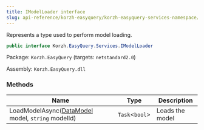```yaml
---
title: IModelLoader interface
slug: api-reference/korzh-easyquery/korzh-easyquery-services-namespace/imodelloader-interface
---
```


Represents a type used to perform model loading.
```csharp
public interface Korzh.EasyQuery.Services.IModelLoader

```
Package: `Korzh.EasyQuery` (targets: `netstandard2.0`)

Assembly: `Korzh.EasyQuery.dll`

### Methods

| Name | Type | Description | 
| --- | --- | --- | 
| LoadModelAsync([DataModel](//easyquery/docs/api-reference/korzh-easyquery/korzh-easyquery-namespace/datamodel-class) model, `string` modelId) | `Task`&lt;`bool`&gt; | Loads the model |